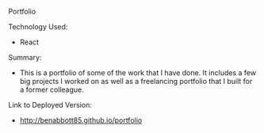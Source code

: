 Portfolio

Technology Used:
- React

Summary:
- This is a portfolio of some of the work that I have done. It includes a few big projects I worked on as well as a freelancing portfolio that I built for a former colleague.

Link to Deployed Version:
- http://benabbott85.github.io/portfolio
